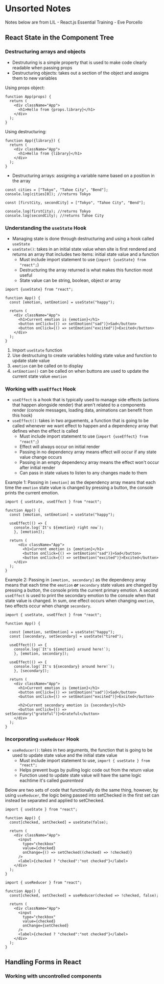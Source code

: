 # Unsorted Notes

Notes below are from LIL - React.js Essential Training - Eve Porcello
## React State in the Component Tree
### Destructuring arrays and objects
- Destruturing is a simple property that is used to make code clearly readable when passing props
- Destructuring objects: takes out a section of the object and assigns them to new variables

Using props object:
```
function App(props) {
  return (
    <div className="App">
      <h1>Hello from {props.library}</h1>
    </div>
  );
}
```

Using destructuring:
```
function App({library}) {
  return (
    <div className="App">
      <h1>Hello from {library}</h1>
    </div>
  );
}
```

- Destructuring arrays: assigning a variable name based on a position in the array

```
const cities = ["Tokyo", "Tahoe City", "Bend"];
console.log(cities[0]); //returns Tokyo
```

```
const [firstCity, secondCity] = ["Tokyo", "Tahoe City", "Bend"];

console.log(firstCity); //returns Tokyo
console.log(secondCity); //returns Tahoe City
```

### Understanding the `useState` Hook
- Managing state is done through destructuring and using a hook called `useState`
- `useState()`: takes in an initial state value when site is first rendered and returns an array that includes two items: initial state value and a function
	- Must include import statement to use (`import {useState} from "react";`)
	- Destructuring the array returned is what makes this function most useful
	- State value can be string, boolean, object or array

```
import {useState} from "react";

function App() {
  const [emotion, setEmotion] = useState("happy");

  return (
    <div className="App">
      <h1>Current emotion is {emotion}</h1>
      <button onClick={() => setEmotion("sad")}>Sad</button>
      <button onClick={() => setEmotion("excited")}>Excited</button>
    </div>
  );
}
```

1. Import `useState` function
2. Use destructuing to create variables holding state value and function to update state value
3. `emotion` can be called on to display
4. `setEmotion()` can be called on when buttons are used to update the current state value `emotion`

### Working with `useEffect` Hook
- `useEffect` is a hook that is typically used to manage side effects (actions that happen alongside render) that aren't related to a components render (console messages, loading data, animations can benefit from this hook)
- `useEffect()`: takes in two arguements, a function that is going to be called whenever we want effect to happen and a dependency array that defines when the effect is called
	- Must include import statement to use (`import {useEffect} from "react";`)
	- Effect will always occur on initial render
	- Passing in no dependency array means effect will occur if any state value change occurs
	- Passing in an empty dependency array means the effect won't occur after initial render
	- Can pass in state values to listen to any changes made to them

Example 1: Passing in `[emotion]` as the dependency array means that each time the `emotion` state value is changed by pressing a button, the console prints the current emotion.
```
import { useState, useEffect } from "react";

function App() {
  const [emotion, setEmotion] = useState("happy");

  useEffect(() => {
    console.log(`It's ${emotion} right now`);
	}, [emotion]);

  return (
	  <div className="App">
		<h1>Current emotion is {emotion}</h1>
		<button onClick={() => setEmotion("sad")}>Sad</button>
		<button onClick={() => setEmotion("excited")}>Excited</button>
	</div>
  );
}
```
 Example 2: Passing in `[emotion, secondary]` as the dependency array means that each time the `emotion` ***or*** `secondary` state values are changed by pressing a button, the console prints the current primary emotion. A second `useEffect` is used to print the secondary emotion to the console when that state value is changed.
 In sum, one effect occurs when changing `emotion`, two effects occur when change `secondary`.
 ```
import { useState, useEffect } from "react";

function App() {

  const [emotion, setEmotion] = useState("happy");
  const [secondary, setSecondary] = useState("tired");

  useEffect(() => {
    console.log(`It's ${emotion} around here!`);
    }, [emotion, secondary]);

  useEffect(() => {
    console.log(`It's ${secondary} around here!`);
    }, [secondary]);

  return (
    <div className="App">
      <h1>Current emotion is {emotion}</h1>
      <button onClick={() => setEmotion("sad")}>Sad</button>
      <button onClick={() => setEmotion("excited")}>Excited</button>

      <h2>Current secondary emotion is {secondary}</h2>
      <button onClick={() => setSecondary("grateful")}>Grateful</button>
    </div>
  );
}
```

### Incorporating `useReducer` Hook
- `useReducer()`: takes in two arguments, the function that is going to be used to update state value and the initial state value
	- Must include import statement to use, `import { useState } from "react";`
	- Helps prevent bugs by pulling logic code out from the return value
	- Function used to update state value will have the same logic eachtime it's called *guarenteed*

Below are two sets of code that functionally do the same thing, however, by using `useReducer`, the logic being passed into setChecked in the first set can instead be separated and applied to setChecked.

```
import { useState } from "react";

function App() {
  const[checked, setChecked] = useState(false);

  return (
    <div className="App">
      <input
        type="checkbox"
        value={checked}
        onChange={() => setChecked((checked) => !checked)} 
      />
      <label>{checked ? "checked":"not checked"}</label>
    </div>
  );
}
```

```
import { useReducer } from "react";

function App() {
  const[checked, setChecked] = useReducer(checked => !checked, false);

  return (
    <div className="App">
      <input
        type="checkbox"
        value={checked}
        onChange={setChecked}
      />
      <label>{checked ? "checked":"not checked"}</label>
    </div>
  );
}
```

## Handling Forms in React
### Working with uncontrolled components
